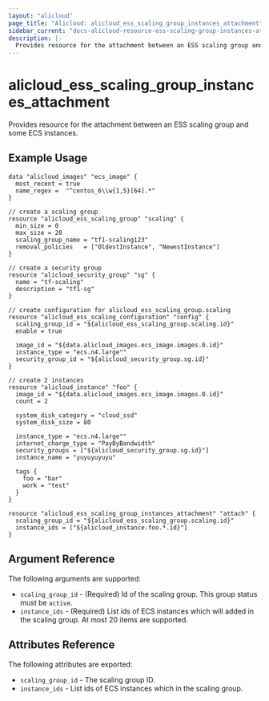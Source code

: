 ```yaml
---
layout: "alicloud"
page_title: "Alicloud: alicloud_ess_scaling_group_instances_attachment"
sidebar_current: "docs-alicloud-resource-ess-scaling-group-instances-attachment"
description: |-
  Provides resource for the attachment between an ESS scaling group and some ECS instances.
---
```


# alicloud\_ess\_scaling\_group\_instances\_attachment

Provides resource for the attachment between an ESS scaling group and some ECS instances.

## Example Usage

```
data "alicloud_images" "ecs_image" {
  most_recent = true
  name_regex =  "^centos_6\\w{1,5}[64].*"
}

// create a scaling group
resource "alicloud_ess_scaling_group" "scaling" {
  min_size = 0
  max_size = 20
  scaling_group_name = "tf1-scaling123"
  removal_policies   = ["OldestInstance", "NewestInstance"]
}

// create a security group
resource "alicloud_security_group" "sg" {
  name = "tf-scaling"
  description = "tf1-sg"
}

// create configuration for alicloud_ess_scaling_group.scaling
resource "alicloud_ess_scaling_configuration" "config" {
  scaling_group_id = "${alicloud_ess_scaling_group.scaling.id}"
  enable = true

  image_id = "${data.alicloud_images.ecs_image.images.0.id}"
  instance_type = "ecs.n4.large""
  security_group_id = "${alicloud_security_group.sg.id}"
}

// create 2 instances
resource "alicloud_instance" "foo" {
  image_id = "${data.alicloud_images.ecs_image.images.0.id}"
  count = 2

  system_disk_category = "cloud_ssd"
  system_disk_size = 80

  instance_type = "ecs.n4.large""
  internet_charge_type = "PayByBandwidth"
  security_groups = ["${alicloud_security_group.sg.id}"]
  instance_name = "yuyuyuyuyu"

  tags {
    foo = "bar"
    work = "test"
  }
}

resource "alicloud_ess_scaling_group_instances_attachment" "attach" {
  scaling_group_id = "${alicloud_ess_scaling_group.scaling.id}"
  instance_ids = ["${alicloud_instance.foo.*.id}"]
}
```

## Argument Reference

The following arguments are supported:

* `scaling_group_id` - (Required) Id of the scaling group. This group status must be `active`.
* `instance_ids` - (Required) List ids of ECS instances which will added in the scaling group. At most 20 items are supported.

## Attributes Reference

The following attributes are exported:

* `scaling_group_id` - The scaling group ID.
* `instance_ids` - List ids of ECS instances which in the scaling group.